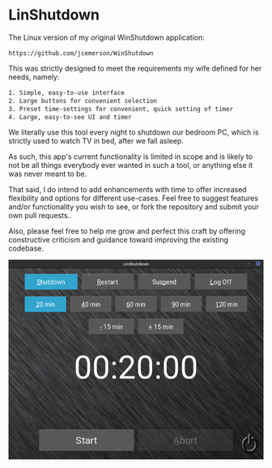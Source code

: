 # LinShutdown
The Linux version of my original WinShutdown application:

    https://github.com/jcemerson/WinShutdown

This was strictly designed to meet the requirements my wife defined
for her needs, namely:

    1. Simple, easy-to-use interface
    2. Large buttons for convenient selection
    3. Preset time-settings for convenient, quick setting of timer
    4. Large, easy-to-see UI and timer

We literally use this tool every night to shutdown our bedroom PC,
which is strictly used to watch TV in bed, after we fall asleep.

As such, this app's current functionality is limited in scope and
is likely to not be all things everybody ever wanted in such a
tool, or anything else it was never meant to be.

That said, I do intend to add enhancements with time to offer
increased flexibility and options for different use-cases. Feel
free to suggest features and/or functionality you wish to see,
or fork the repository and submit your own pull requests..

Also, please feel free to help me grow and perfect this craft by
offering constructive criticism and guidance toward improving the
existing codebase.

![LinShutdown Screenshot](https://github.com/jcemerson/LinShutdown/blob/master/Images/screenshot_LinShutdown_11-17-19.png)
